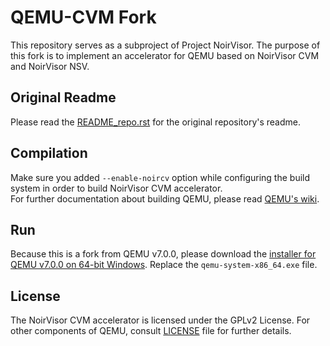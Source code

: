 # QEMU-CVM Fork
This repository serves as a subproject of Project NoirVisor. The purpose of this fork is to implement an accelerator for QEMU based on NoirVisor CVM and NoirVisor NSV.

## Original Readme
Please read the [README_repo.rst](./README_repo.rst) for the original repository's readme.

## Compilation
Make sure you added `--enable-noircv` option while configuring the build system in order to build NoirVisor CVM accelerator. \
For further documentation about building QEMU, please read [QEMU's wiki](https://wiki.qemu.org/Hosts/W32#Native_builds_with_MSYS2).

## Run
Because this is a fork from QEMU v7.0.0, please download the [installer for QEMU v7.0.0 on 64-bit Windows](https://qemu.weilnetz.de/w64/2022/qemu-w64-setup-20220419.exe). Replace the `qemu-system-x86_64.exe` file.

## License
The NoirVisor CVM accelerator is licensed under the GPLv2 License. For other components of QEMU, consult [LICENSE](./LICENSE) file for further details.